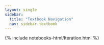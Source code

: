 ```yaml
---
layout: single
sidebar:
  title: "Textbook Navigation"
  nav: sidebar-textbook
---
```


{% include notebooks-html/Iteration.html %}
